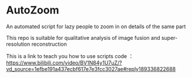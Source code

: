 # AutoZoom
An automated script for lazy people to zoom in on details of the same part     


This repo is suitable for qualitative analysis of image fusion and super-resolution reconstruction



This is a link to teach you how to use  scripts code ：  
https://www.bilibili.com/video/BV1N84y1U7uZ/?vd_source=1efbe191a437ecbf617e7e3fcc3027ae#reply189336822688

